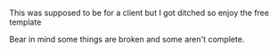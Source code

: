 This was supposed to be for a client but I got ditched so enjoy the free template

Bear in mind some things are broken and some aren't complete.
